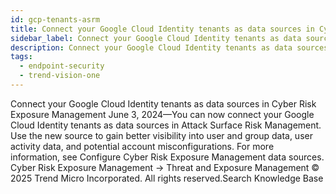 ```yaml
---
id: gcp-tenants-asrm
title: Connect your Google Cloud Identity tenants as data sources in Cyber Risk Exposure Management
sidebar_label: Connect your Google Cloud Identity tenants as data sources in Cyber Risk Exposure Management
description: Connect your Google Cloud Identity tenants as data sources in Cyber Risk Exposure Management
tags:
  - endpoint-security
  - trend-vision-one
---
```


 Connect your Google Cloud Identity tenants as data sources in Cyber Risk Exposure Management June 3, 2024—You can now connect your Google Cloud Identity tenants as data sources in Attack Surface Risk Management. Use the new source to gain better visibility into user and group data, user activity data, and potential account misconfigurations. For more information, see Configure Cyber Risk Exposure Management data sources. Cyber Risk Exposure Management → Threat and Exposure Management © 2025 Trend Micro Incorporated. All rights reserved.Search Knowledge Base